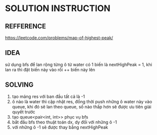 # SOLUTION INSTRUCTION

## REFFERENCE

https://leetcode.com/problems/map-of-highest-peak/

## IDEA

sử dụng bfs để lan rộng từng ô từ water
có 1 biến là nextHighPeak = 1, khi lan ra thì đặt biến này vào rồi ++ biến này lên

## SOLVING

1. tạo mảng res với ban đầu tất cả là -1
2. ô nào là water thì cập nhật res, đồng thời push những ô water này vào queue, khi đó sẽ lan theo queue, số nào thấp hơn sẽ được ưu tiên giải quyết trước
3. tạo queue<pair<int, int>> phục vụ bfs
4. bắt đầu bfs theo thuật toán dx, dy đối với những ô -1
5. với những ô -1 sẽ được thay bằng nextHighPeak
